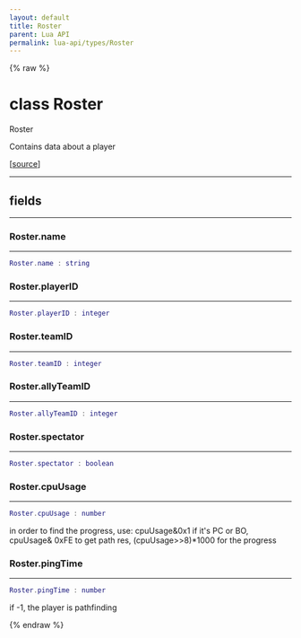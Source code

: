 ```yaml
---
layout: default
title: Roster
parent: Lua API
permalink: lua-api/types/Roster
---
```


{% raw %}

# class Roster





Roster

Contains data about a player

[<a href="https://github.com/beyond-all-reason/RecoilEngine/blob/b4d0041e4c68c34dace9abf492f9193d28ef5d7e/rts/Lua/LuaUnsyncedRead.cpp#L4236-L4248" target="_blank">source</a>]







---



## fields
---

### Roster.name
---
```lua
Roster.name : string
```










### Roster.playerID
---
```lua
Roster.playerID : integer
```










### Roster.teamID
---
```lua
Roster.teamID : integer
```










### Roster.allyTeamID
---
```lua
Roster.allyTeamID : integer
```










### Roster.spectator
---
```lua
Roster.spectator : boolean
```










### Roster.cpuUsage
---
```lua
Roster.cpuUsage : number
```



in order to find the progress, use: cpuUsage&0x1 if it's PC or BO, cpuUsage& 0xFE to get path res, (cpuUsage>>8)*1000 for the progress








### Roster.pingTime
---
```lua
Roster.pingTime : number
```



if -1, the player is pathfinding










{% endraw %}